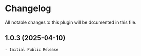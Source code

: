 # Changelog
All notable changes to this plugin will be documented in this file.

## 1.0.3 (2025-04-10)

    - Initial Public Release

